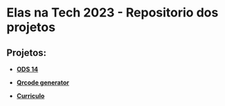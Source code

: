 # Elas na Tech 2023 - Repositorio dos projetos

## Projetos:

-   **[ODS 14](https://github.com/g-101/elas-na-tech-2023/tree/main/ods-14)**

-   **[Qrcode generator](https://github.com/g-101/elas-na-tech-2023/tree/main/qrcode-generator)**

-   **[Curriculo](https://github.com/g-101/elas-na-tech-2023/tree/main/curriculo)**
